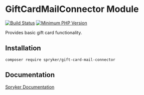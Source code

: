# GiftCardMailConnector Module
[![Build Status](https://travis-ci.org/spryker/gift-card-mail-connector.svg)](https://travis-ci.org/spryker/gift-card-mail-connector)
[![Minimum PHP Version](https://img.shields.io/badge/php-%3E%3D%207.2-8892BF.svg)](https://php.net/)

Provides basic gift card functionality.

## Installation

```
composer require spryker/gift-card-mail-connector
```

## Documentation

[Spryker Documentation](https://academy.spryker.com/developing_with_spryker/module_guide/modules.html)
